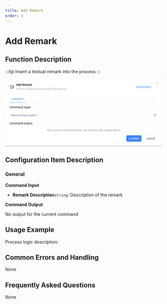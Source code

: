 ```yaml
---
title: Add Remark
order: 3
---
```


# Add Remark

## Function Description

:::tip 
Insert a textual remark into the process
:::

![Add Remark](../../../assets/Add%20Remark_command.png)

## Configuration Item Description

### General

**Command Input**

- **Remark Description**`string`: Description of the remark


**Command Output**

No output for the current command


## Usage Example

Process logic description:

## Common Errors and Handling

None

## Frequently Asked Questions

None

